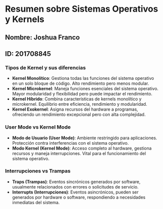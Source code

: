 
# Resumen sobre Sistemas Operativos y Kernels

## Nombre: Joshua Franco
## ID: 201708845

### Tipos de Kernel y sus diferencias
- **Kernel Monolítico**: Gestiona todas las funciones del sistema operativo en un solo bloque de código. Alto rendimiento pero menos modular.
- **Kernel Microkernel**: Maneja funciones esenciales del sistema operativo. Mayor modularidad y flexibilidad pero puede impactar el rendimiento.
- **Kernel Híbrido**: Combina características de kernels monolítico y microkernel. Equilibrio entre eficiencia, rendimiento y modularidad.
- **Kernel Exokernel**: Asigna recursos del hardware a programas, ofreciendo un rendimiento excepcional pero con alta complejidad.

### User Mode vs Kernel Mode
- **Modo de Usuario (User Mode)**: Ambiente restringido para aplicaciones. Protección contra interferencias con el sistema operativo.
- **Modo Kernel (Kernel Mode)**: Acceso completo al hardware, gestiona recursos y maneja interrupciones. Vital para el funcionamiento del sistema operativo.

### Interrupciones vs Trampas
- **Traps (Trampas)**: Eventos sincrónicos generados por software, usualmente relacionados con errores o solicitudes de servicio.
- **Interrupts (Interrupciones)**: Eventos asincrónicos, pueden ser generados por hardware o software, respondiendo a necesidades inmediatas del sistema.

